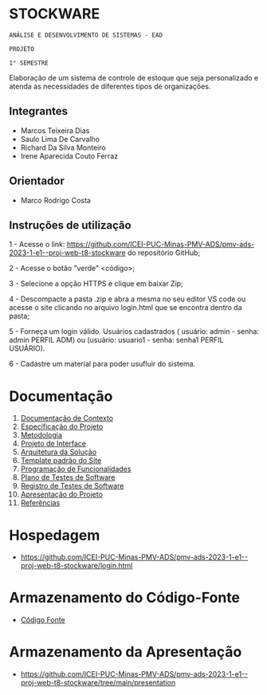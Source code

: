 #  STOCKWARE

`ANÁLISE E DESENVOLVIMENTO DE SISTEMAS - EAD`

`PROJETO`

`1° SEMESTRE`

Elaboração de um sistema de controle de estoque que seja personalizado e atenda as necessidades de diferentes tipos de organizações.

## Integrantes

* Marcos Teixeira Dias 
* Saulo Lima De Carvalho
* Richard Da Silva Monteiro 
* Irene Aparecida Couto Ferraz

## Orientador

* Marco Rodrigo Costa

## Instruções de utilização

1 - Acesse o link: https://github.com/ICEI-PUC-Minas-PMV-ADS/pmv-ads-2023-1-e1--proj-web-t8-stockware do repositório GitHub;

2 - Acesse o botão "verde" <código>;

3 - Selecione a opção HTTPS e clique em baixar Zip;

4 - Descompacte a pasta .zip e abra a mesma no seu editor VS code ou acesse o site clicando no arquivo login.html que se encontra dentro da pasta;

5 - Forneça um login válido. Usuários cadastrados ( usuário: admin - senha: admin PERFIL ADM) ou (usuário: usuario1 - senha: senha1 PERFIL USUÁRIO).

6 - Cadastre um material para poder usufluir do sistema.

# Documentação

<ol>
<li><a href="docs/01-Documentação de Contexto.md"> Documentação de Contexto</a></li>
<li><a href="docs/02-Especificação do Projeto.md"> Especificação do Projeto</a></li>
<li><a href="docs/03-Metodologia.md"> Metodologia</a></li>
<li><a href="docs/04-Projeto de Interface.md"> Projeto de Interface</a></li>
<li><a href="docs/05-Arquitetura da Solução.md"> Arquitetura da Solução</a></li>
<li><a href="docs/06-Template padrão do Site.md"> Template padrão do Site</a></li>
<li><a href="docs/07-Programação de Funcionalidades.md"> Programação de Funcionalidades</a></li>
<li><a href="docs/08-Plano de Testes de Software.md"> Plano de Testes de Software</a></li>
<li><a href="docs/09-Registro de Testes de Software.md"> Registro de Testes de Software</a></li>
<li><a href="docs/10-Apresentação do Projeto.md"> Apresentação do Projeto</a></li>
<li><a href="docs/11-Referências.md"> Referências</a></li>
</ol>

# Hospedagem

* https://github.com/ICEI-PUC-Minas-PMV-ADS/pmv-ads-2023-1-e1--proj-web-t8-stockware/login.html

# Armazenamento do Código-Fonte

* <a href="src/README.md">Código Fonte</a>

# Armazenamento da Apresentação

* <a href="presentation/README.md">https://github.com/ICEI-PUC-Minas-PMV-ADS/pmv-ads-2023-1-e1--proj-web-t8-stockware/tree/main/presentation</a>
